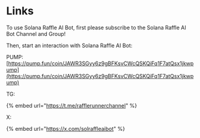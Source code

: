 # Links

To use Solana Raffle AI Bot, first please subscribe to the Solana Raffle AI Bot Channel and Group!

Then, start an interaction with Solana Raffle AI Bot:

PUMP: [https://pump.fun/coin/JAWR3SGyy6z9gBFKsvCWcQSKQiFq1F7atQsx1jkwpump](https://pump.fun/coin/JAWR3SGyy6z9gBFKsvCWcQSKQiFq1F7atQsx1jkwpump)

TG:

{% embed url="https://t.me/rafflerunnerchannel" %}



X:

{% embed url="https://x.com/solraffleaibot" %}



